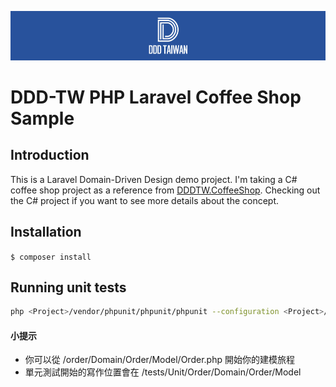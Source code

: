 ![image](https://github.com/justericgg/dddtw-laravel-coffee-shop/blob/master/resources/images/logo_size_invert.jpg)

# DDD-TW PHP Laravel Coffee Shop Sample

## Introduction

This is a Laravel Domain-Driven Design demo project. I'm taking a C# coffee shop project as a reference from [DDDTW.CoffeeShop](https://github.com/ArthurChang01/DDDTW.CoffeeShop).
Checking out the C# project if you want to see more details about the concept.

## Installation

```$ composer install```

## Running unit tests

```bash
php <Project>/vendor/phpunit/phpunit/phpunit --configuration <Project>/phpunit.xml <Project>/tests/Unit
```

#### 小提示

- 你可以從 <Project>/order/Domain/Order/Model/Order.php 開始你的建模旅程
- 單元測試開始的寫作位置會在 <Project>/tests/Unit/Order/Domain/Order/Model

